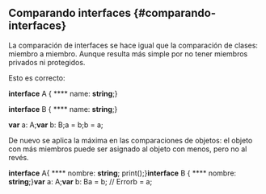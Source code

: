 ## Comparando interfaces {#comparando-interfaces}

La comparación de interfaces se hace igual que la comparación de clases: miembro a miembro. Aunque resulta más simple por no tener miembros privados ni protegidos.

Esto es correcto:

**interface** A { **** name: **string**;}

**interface** B { **** name: **string**;}

**var** a: A;**var** b: B;a = b;b = a;

De nuevo se aplica la máxima en las comparaciones de objetos: el objeto con más miembros puede ser asignado al objeto con menos, pero no al revés.

**interface** A{ **** nombre: **string**; print();}**interface** B { **** nombre: **string**;}**var** a: A;**var** b: Ba = b; // Errorb = a;